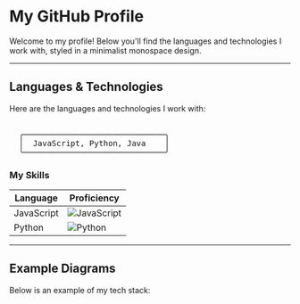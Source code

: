 # My GitHub Profile

Welcome to my profile! Below you'll find the languages and technologies I work with, styled in a minimalist monospace design.

---

## Languages & Technologies

Here are the languages and technologies I work with:

<div style="font-family: 'JetBrains Mono', monospace; white-space: pre;">
  ╭──────────────────────────────╮
  │  JavaScript, Python, Java    │
  ╰──────────────────────────────╯
</div>

### My Skills

| Language       | Proficiency |
|----------------|-------------|
| JavaScript     | ![JavaScript](https://img.shields.io/badge/JavaScript-100%25-yellow) |
| Python         | ![Python](https://img.shields.io/badge/Python-100%25-blue) |

---

## Example Diagrams

Below is an example of my tech stack:

